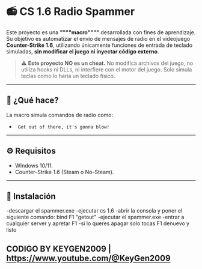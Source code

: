# 📻 CS 1.6 Radio Spammer 

Este proyecto es una **""""macro""""** desarrollada con fines de aprendizaje. Su objetivo es automatizar el envío de mensajes de radio en el videojuego **Counter-Strike 1.6**, utilizando únicamente funciones de entrada de teclado simuladas, **sin modificar el juego ni inyectar código externo**.

> ⚠️ **Este proyecto NO es un cheat.** No modifica archivos del juego, no utiliza hooks ni DLLs, ni interfiere con el motor del juego. Solo simula teclas como lo haría un teclado físico.

---

## 🚀 ¿Qué hace?

La macro simula comandos de radio como:

- ` Get out of there, it's gonna blow!`


---


## ⚙️ Requisitos

- Windows 10/11.
- Counter-Strike 1.6 (Steam o No-Steam).

---

## 🔧 Instalación

-descargar el spammer.exe
-ejecutar cs 1.6
-abrir la consola y poner el siguiente comando: bind F1 "getout"
-ejecutar el spammer.exe 
-entrar a cualquier server y apretar F1
-si lo queres apagar solo tocas F1 denuevo y listo


## CODIGO BY KEYGEN2009 | https://www.youtube.com/@KeyGen2009 
